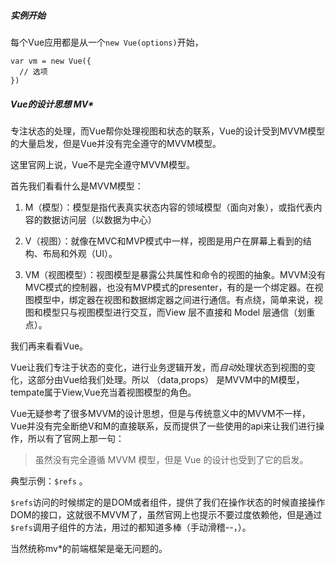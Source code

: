 ##### 实例开始

每个Vue应用都是从一个`new Vue(options)`开始，
```
var vm = new Vue({
  // 选项
})
```

##### Vue的设计思想 MV*  

专注状态的处理，而Vue帮你处理视图和状态的联系，Vue的设计受到MVVM模型的大量启发，但是Vue并没有完全遵守的MVVM模型。

这里官网上说，Vue不是完全遵守MVVM模型。

首先我们看看什么是MVVM模型：

1. M（模型）：模型是指代表真实状态内容的领域模型（面向对象），或指代表内容的数据访问层（以数据为中心）

2. V（视图）：就像在MVC和MVP模式中一样，视图是用户在屏幕上看到的结构、布局和外观（UI）。

3. VM（视图模型）：视图模型是暴露公共属性和命令的视图的抽象。MVVM没有MVC模式的控制器，也没有MVP模式的presenter，有的是一个绑定器。在视图模型中，绑定器在视图和数据绑定器之间进行通信。有点绕，简单来说，视图和模型只与视图模型进行交互，而View 层不直接和 Model 层通信（划重点）。

我们再来看看Vue。

Vue让我们专注于状态的变化，进行业务逻辑开发，而*自动*处理状态到视图的变化，这部分由Vue给我们处理。所以 （data,props） 是MVVM中的M模型，tempate属于View,Vue充当着视图模型的角色。

Vue无疑参考了很多MVVM的设计思想，但是与传统意义中的MVVM不一样，Vue并没有完全断绝V和M的直接联系，反而提供了一些使用的api来让我们进行操作，所以有了官网上那一句：
> 虽然没有完全遵循 MVVM 模型，但是 Vue 的设计也受到了它的启发。

典型示例：`$refs` 。

 `$refs`访问的时候绑定的是DOM或者组件，提供了我们在操作状态的时候直接操作DOM的接口，这就很不MVVM了，虽然官网上也提示不要过度依赖他，但是通过`$refs`调用子组件的方法，用过的都知道多棒（手动滑稽--，）。

当然统称mv*的前端框架是毫无问题的。



